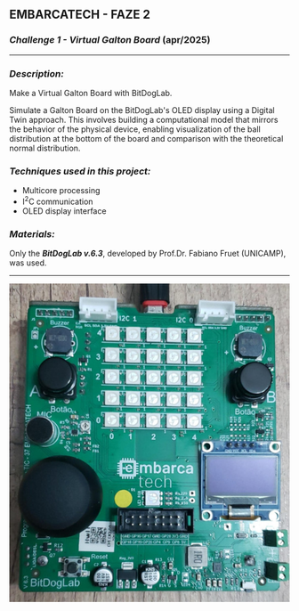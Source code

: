 ## EMBARCATECH - FAZE 2 ##
### *Challenge 1 - Virtual Galton Board*   (apr/2025)

---

### *Description:*

Make a Virtual Galton Board with BitDogLab.

Simulate a Galton Board on the BitDogLab's OLED display using a Digital Twin approach. This involves building a computational model that mirrors the behavior of the physical device, enabling visualization of the ball distribution at the bottom of the board and comparison with the theoretical normal distribution.

### *Techniques used in this project:*
* Multicore processing
* I<sup>2</sup>C communication
* OLED display interface 

### *Materials:*
Only the ***BitDogLab v.6.3***, developed by Prof.Dr. Fabiano Fruet (UNICAMP), was used.

---

![Imagem da placa](../pics/BitDogLab_v6.3.jpg)
